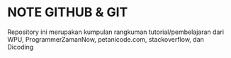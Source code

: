 # NOTE GITHUB & GIT

Repository ini merupakan kumpulan rangkuman tutorial/pembelajaran dari WPU, ProgrammerZamanNow, petanicode.com, stackoverflow, dan Dicoding 

